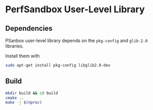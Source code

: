 # PerfSandbox User-Level Library

## Dependencies

PSanbox user-level library depends on the `pkg-config` and `glib-2.0` libraries.

Install them with

```bash
sudo apt-get install pkg-config libglib2.0-dev
```

## Build

```bash
mkdir build && cd build
cmake ..
make -j $(nproc)
```

